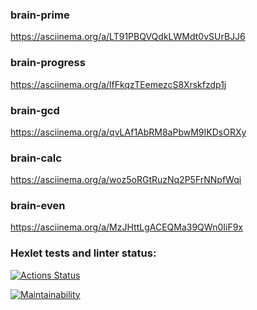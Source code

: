 ### brain-prime
https://asciinema.org/a/LT91PBQVQdkLWMdt0vSUrBJJ6
### brain-progress
https://asciinema.org/a/lfFkqzTEemezcS8Xrskfzdp1j
### brain-gcd
https://asciinema.org/a/qvLAf1AbRM8aPbwM9IKDsORXy
### brain-calc
https://asciinema.org/a/woz5oRGtRuzNq2P5FrNNpfWqi
### brain-even
https://asciinema.org/a/MzJHttLgACEQMa39QWn0IiF9x
### Hexlet tests and linter status:
[![Actions Status](https://github.com/Marina093/frontend-project-44/workflows/hexlet-check/badge.svg)](https://github.com/Marina093/frontend-project-44/actions)

[![Maintainability](https://api.codeclimate.com/v1/badges/76506b906eeaaa2fa5ad/maintainability)](https://codeclimate.com/github/Marina093/frontend-project-44/maintainability) 
